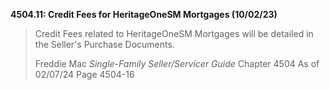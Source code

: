 **4504.11: Credit Fees for HeritageOneSM Mortgages (10/02/23)**
>
> Credit Fees related to HeritageOneSM Mortgages will be detailed in the
> Seller's Purchase Documents.
>
> Freddie Mac *Single-Family Seller/Servicer Guide* Chapter 4504 As of
> 02/07/24 Page 4504-16